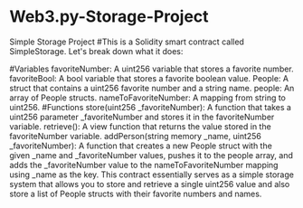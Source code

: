 # Web3.py-Storage-Project
Simple Storage Project
#This is a Solidity smart contract called SimpleStorage. Let's break down what it does:

#Variables
favoriteNumber: A uint256 variable that stores a favorite number.
favoriteBool: A bool variable that stores a favorite boolean value.
People: A struct that contains a uint256 favorite number and a string name.
people: An array of People structs.
nameToFavoriteNumber: A mapping from string to uint256.
#Functions
store(uint256 _favoriteNumber): A function that takes a uint256 parameter _favoriteNumber
and stores it in the favoriteNumber variable.
retrieve(): A view function that returns the value stored in the favoriteNumber variable.
addPerson(string memory _name, uint256 _favoriteNumber): A function that creates a new People 
struct with the given _name and _favoriteNumber values, pushes it to the people array, and adds the 
_favoriteNumber value to the nameToFavoriteNumber mapping using _name as the key.
This contract essentially serves as a simple storage system that allows you to store and retrieve a 
single uint256 value and also store a list of People structs with their favorite numbers and names.

